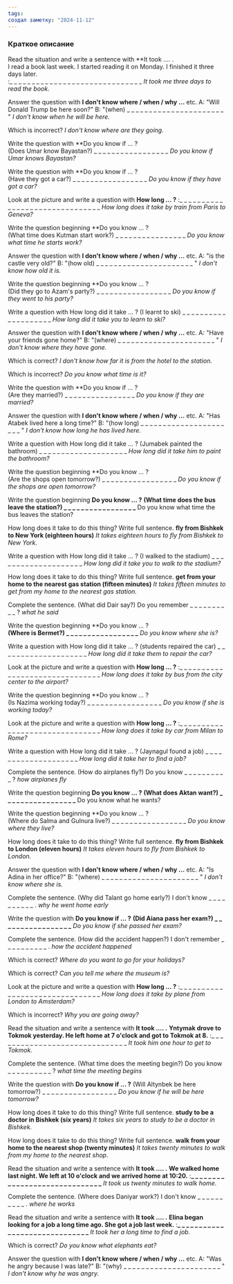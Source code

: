 ```yaml
---
tags: 
создал заметку: "2024-11-12"
---
```

### Краткое описание

Read the situation and write a sentence with **It took .... .  
I read a book last week. I started reading it on Monday. I finished it three days later.  
:_ _ _ _ _ _ _ _ _ _ _ _ _ _ _ _ _ _ _ _ _ _ _ _ _ _ _ _ _ _
	*It took me three days to read the book.*


Answer the question with **I don't know where / when / why ...** etc.
A: "Will Donald Trump be here soon?"
B: "(when) _ _ _ _ _ _ _ _ _ _ _ _ _ _ _ _ _ _ _ _ _ _ "
	*I don't know when he will be here.*


Which is incorrect?
	*I don't know where are they going.*


Write the question with **Do you know if ... ?  
(Does Umar know Bayastan?) _ _ _ _ _ _ _ _ _ _ _ _ _ _ _ _ _
	*Do you know if Umar knows Bayastan?*


Write the question with **Do you know if ... ?  
(Have they got a car?) _ _ _ _ _ _ _ _ _ _ _ _ _ _ _ _ _
	*Do you know if they have got a car?*


Look at the picture and write a question with **How long ... ?**
:_ _ _ _ _ _ _ _ _ _ _ _ _ _ _ _ _ _ _ _ _ _ _ _ _ _ _ _ _ _ _
	*How long does it take by train from Paris to Geneva?*


Write the question beginning **Do you know ... ?  
(What time does Kutman start work?) _ _ _ _ _ _ _ _ _ _ _ _ _ _ _ _ 
	*Do you know what time he starts work?*


Answer the question with **I don't know where / when / why ...** etc.
A: "is the castle very old?"
B: "(how old) _ _ _ _ _ _ _ _ _ _ _ _ _ _ _ _ _ _ _ _ _ _ "
	*I don't know how old it is.*


Write the question beginning **Do you know ... ?  
(Did they go to Azam's party?) _ _ _ _ _ _ _ _ _ _ _ _ _ _ _ _ _
	*Do you know if they went to his party?*


Write a question with How long did it take ... ?
(I learnt to ski) _ _ _ _ _ _ _ _ _ _ _ _ _ _ _ _ _ _ _ _
	*How long did it take you to learn to ski?*


Answer the question with **I don't know where / when / why ...** etc.
A: "Have your friends gone home?"
B: "(where) _ _ _ _ _ _ _ _ _ _ _ _ _ _ _ _ _ _ _ _ _ _ "
	*I don't know where they have gone.*


Which is correct?
	*I don't know how far it is from the hotel to the station.*


Which is incorrect?
	*Do you know what time is it?*


Write the question with **Do you know if ... ?  
(Are they married?) _ _ _ _ _ _ _ _ _ _ _ _ _ _ _ _ 
	*Do you know if they are married?*


Answer the question with **I don't know where / when / why ...** etc.
A: "Has Atabek lived here a long time?"
B: "(how long) _ _ _ _ _ _ _ _ _ _ _ _ _ _ _ _ _ _ _ _ _ _ "
	*I don't know how long he has lived here.*


Write a question with How long did it take ... ?
(Jumabek painted the bathroom) _ _ _ _ _ _ _ _ _ _ _ _ _ _ _ _ _ _ _ _
	*How long did it take him to paint the bathroom?*


Write the question beginning **Do you know ... ?  
(Are the shops open tomorrow?) _ _ _ _ _ _ _ _ _ _ _ _ _ _ _ _ _
	*Do you know if the shops are open tomorrow?*


Write the question beginning **Do you know ... ?**
**(What time does the bus leave the station?) _ _ _ _ _ _ _ _ _ _ _ _ _ _ _ _ _**
	Do you know what time the bus leaves the station?


How long does it take to do this thing? Write full sentence.
**fly from Bishkek to New York (eighteen hours)**
	*It takes eighteen hours to fly from Bishkek to New York.*


Write a question with How long did it take ... ?
(I walked to the stadium) _ _ _ _ _ _ _ _ _ _ _ _ _ _ _ _ _ _ _ _
	*How long did it take you to walk to the stadium?*


How long does it take to do this thing? Write full sentence.
**get from your home to the nearest gas station (fifteen minutes)**
	*It takes fifteen minutes to get from my home to the nearest gas station.*


Complete the sentence.
(What did Dair say?) Do you remember _ _ _ _ _ _ _ _ _ _ ?
	*what he said*


Write the question beginning **Do you know ... ?  
**(Where is Bermet?) _ _ _ _ _ _ _ _ _ _ _ _ _ _ _ _ _**
	*Do you know where she is?*


Write a question with How long did it take ... ?
(students repaired the car) _ _ _ _ _ _ _ _ _ _ _ _ _ _ _ _ _ _ _ _
	*How long did it take them to repair the car?*


Look at the picture and write a question with **How long ... ?**
:_ _ _ _ _ _ _ _ _ _ _ _ _ _ _ _ _ _ _ _ _ _ _ _ _ _ _ _ _ _ _
	*How long does it take by bus from the city center to the airport?*


Write the question beginning **Do you know ... ?  
(Is Nazima working today?) _ _ _ _ _ _ _ _ _ _ _ _ _ _ _ _ _
	*Do you know if she is working today?*


Look at the picture and write a question with **How long ... ?**
:_ _ _ _ _ _ _ _ _ _ _ _ _ _ _ _ _ _ _ _ _ _ _ _ _ _ _ _ _ _ _
	*How long does it take by car from Milan to Rome?*


Write a question with How long did it take ... ?
(Jaynagul found a job) _ _ _ _ _ _ _ _ _ _ _ _ _ _ _ _ _ _ _ _
	*How long did it take her to find a job?*


Complete the sentence.
(How do airplanes fly?) Do you know _ _ _ _ _ _ _ _ _ _ ?
	*how airplanes fly*


Write the question beginning **Do you know ... ?**
**(What does Aktan want?) _ _ _ _ _ _ _ _ _ _ _ _ _ _ _ _ _**
	Do you know what he wants?


Write the question beginning **Do you know ... ?  
(Where do Salma and Gulnura live?) _ _ _ _ _ _ _ _ _ _ _ _ _ _ _ _ _
	*Do you know where they live?*


How long does it take to do this thing? Write full sentence.
**fly from Bishkek to London (eleven hours)**
	*It takes eleven hours to fly from Bishkek to London.*


Answer the question with **I don't know where / when / why ...** etc.
A: "Is Adina in her office?"
B: "(where) _ _ _ _ _ _ _ _ _ _ _ _ _ _ _ _ _ _ _ _ _ _ "
	*I don't know where she is.*


Complete the sentence.
(Why did Talant go home early?) I don't know _ _ _ _ _ _ _ _ _ _ .
	*why he went home early*


Write the question with **Do you know if ... ?**
**(Did Aiana pass her exam?) _ _ _ _ _ _ _ _ _ _ _ _ _ _ _ _ _**
	*Do you know if she passed her exam?*


Complete the sentence.
(How did the accident happen?) I don't remember _ _ _ _ _ _ _ _ _ _ .
	*how the accident happened*


Which is correct?
	*Where do you want to go for your holidays?*


Which is correct?
	*Can you tell me where the museum is?*


Look at the picture and write a question with **How long ... ?**
:_ _ _ _ _ _ _ _ _ _ _ _ _ _ _ _ _ _ _ _ _ _ _ _ _ _ _ _ _ _ _
	*How long does it take by plane from London to Amsterdam?*


Which is incorrect?
	*Why you are going away?*


Read the situation and write a sentence with **It took .... .**
**Yntymak drove to Tokmok yesterday. He left home at 7 o'clock and got to Tokmok at 8.**
:_ _ _ _ _ _ _ _ _ _ _ _ _ _ _ _ _ _ _ _ _ _ _ _ _ _ _ _ _ _
	*It took him one hour to get to Tokmok.*


Complete the sentence.
(What time does the meeting begin?) Do you know _ _ _ _ _ _ _ _ _ _ ?
	*what time the meeting begins*


Write the question with **Do you know if ... ?**
(Will Altynbek be here tomorrow?) _ _ _ _ _ _ _ _ _ _ _ _ _ _ _ _ _
	*Do you know if he will be here tomorrow?*


How long does it take to do this thing? Write full sentence.
**study to be a doctor in Bishkek (six years)**
	*It takes six years to study to be a doctor in Bishkek.*


How long does it take to do this thing? Write full sentence.
**walk from your home to the nearest shop (twenty minutes)**
	*It takes twenty minutes to walk from my home to the nearest shop.*


Read the situation and write a sentence with **It took .... .**
**We walked home last night. We left at 10 o'clock and we arrived home at 10:20.**
:**_ _ _ _ _ _ _ _ _ _ _ _ _ _ _ _ _ _ _ _ _ _ _ _ _ _ _ _ _ _**
	*It took us twenty minutes to walk home.*


Complete the sentence.
(Where does Daniyar work?) I don't know _ _ _ _ _ _ _ _ _ _ .
	*where he works*


Read the situation and write a sentence with **It took .... .**
**Elina began looking for a job a long time ago. She got a job last week.**
:**_ _ _ _ _ _ _ _ _ _ _ _ _ _ _ _ _ _ _ _ _ _ _ _ _ _ _ _ _ _**
	*It took her a long time to find a job.*


Which is correct?
	*Do you know what elephants eat?*


Answer the question with **I don't know where / when / why ...** etc.
A: "Was he angry because I was late?"
B: "(why) _ _ _ _ _ _ _ _ _ _ _ _ _ _ _ _ _ _ _ _ _ _ "
	*I don't know why he was angry.*











